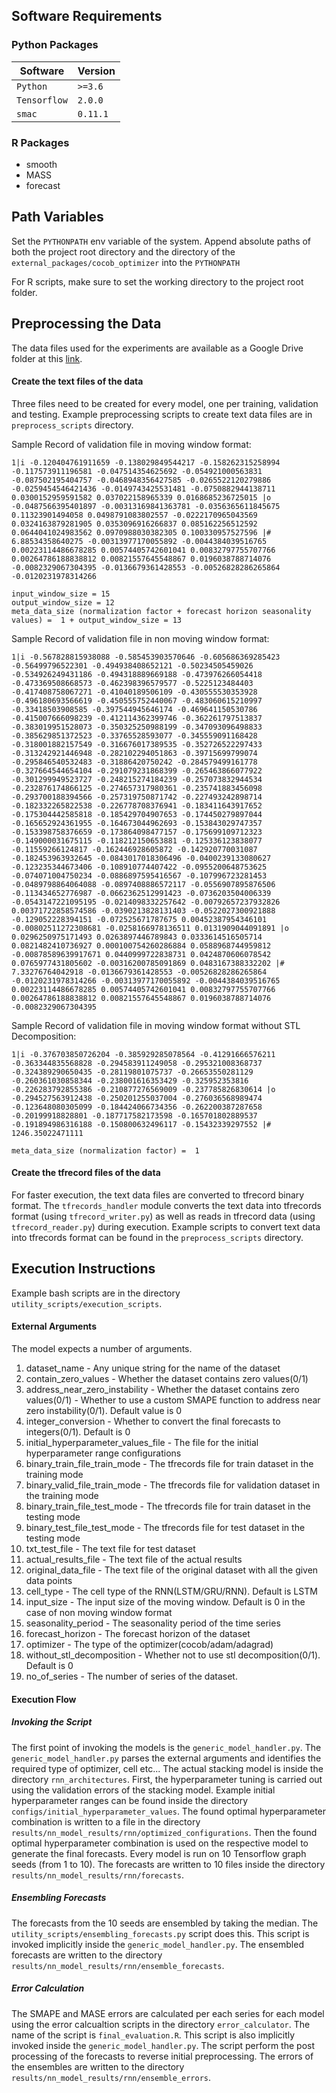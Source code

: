 ## Software Requirements ##

### Python Packages ###
| Software  | Version |
| ------------- | ------------- |
| `Python`  |  `>=3.6`  |
| `Tensorflow`  | `2.0.0`  |
| `smac`  | `0.11.1` |

### R Packages ###
* smooth
* MASS
* forecast

## Path Variables ##

Set the `PYTHONPATH` env variable of the system. Append absolute paths of both the project root directory and the directory of the `external_packages/cocob_optimizer` into the `PYTHONPATH`  

For R scripts, make sure to set the working directory to the project root folder.

## Preprocessing the Data ##

The data files used for the experiments are available as a Google Drive folder at this [link](https://drive.google.com/drive/folders/1OthbAxru4ghG8EH681PrYLMj1bc9cktA?usp=sharing).

#### Create the text files of the data ####

Three files need to be created for every model, one per training, validation and testing. Example preprocessing scripts to create text data files are in `preprocess_scripts` directory.

Sample Record of validation file in moving window format:

`1|i -0.120404761911659 -0.138029849544217 -0.158262315258994 -0.117573911196581 -0.047514354625692 -0.054921000563831 -0.087502195404757 -0.0468948356427585 -0.0265522120279886 -0.0259454546421436 -0.0149743425531481 -0.0750882944138711 0.0300152959591582 0.037022158965339 0.0168685236725015 |o -0.0487566395401897 -0.00313169841363781 -0.0356365611845675 0.11323901494058 0.0498791083802557 -0.0222170965043569 0.0324163879281905 0.0353096916266837 0.085162256512592 0.0644041024983562 0.0970988030382305 0.100330957527596 |# 6.88534358640275 -0.00313977170055892 -0.0044384039516765 0.00223114486678285 0.00574405742601041 0.00832797755707766 0.00264786188838812 0.00821557645548867 0.0196038788714076 -0.0082329067304395 -0.0136679361428553 -0.00526828286265864 -0.0120231978314266`


`input_window_size = 15`\
`output_window_size = 12`\
`meta_data_size (normalization factor + forecast horizon seasonality values) =  1 + output_window_size = 13`

Sample Record of validation file in non moving window format:

`1|i -0.567828815938088 -0.585453903570646 -0.605686369285423 -0.56499796522301 -0.494938408652121 -0.50234505459026 -0.534926249431186 -0.494318889669188 -0.473976266054418 -0.473369508668573 -0.462398396579577 -0.5225123484403 -0.417408758067271 -0.41040189506109 -0.430555530353928 -0.496180693566619 -0.450555752440067 -0.483060615210997 -0.33418503908585 -0.397544945646174 -0.469641150530786 -0.415007666098239 -0.412114362399746 -0.362261797513837 -0.383019951528073 -0.350325250988199 -0.347093096498833 -0.385629851372523 -0.33765528593077 -0.345559091168428 -0.318001882157549 -0.316676017389535 -0.352726522297433 -0.313242921446948 -0.282102294051863 -0.39715699799074 -0.295846540532483 -0.31886420750242 -0.284579499161778 -0.327664544654104 -0.291079231868399 -0.265463866077922 -0.301299949523727 -0.248215274184239 -0.257073832944534 -0.232876174866125 -0.274657317980361 -0.235741883456098 -0.293700188394566 -0.257319750871742 -0.227493242898714 -0.182332265822538 -0.226778708376941 -0.183411643917652 -0.175304442585818 -0.185429704907653 -0.174450279897044 -0.165652924361955 -0.164673044962693 -0.153843029747357 -0.153398758376659 -0.173864098477157 -0.175699109712323 -0.149000031675115 -0.118212150653881 -0.125336123838077 -0.11559266124817 -0.162446928605872 -0.142920770031087 -0.182453963932645 -0.0843017018306496 -0.0400239133080627 -0.123235344673406 -0.108910774407422 -0.0955200648753625 -0.074071004750234 -0.0886897595416567 -0.107996723281453 -0.0489798864064088 -0.0897408886572117 -0.0556907895876506 -0.113434652776987 -0.0662362512991423 -0.0736203504006339 -0.0543147221095195 -0.0214098332257642 -0.00792657237932826 0.00371722858574586 -0.0390213828131403 -0.0522027300921888 -0.129052228394151 -0.072525671787675 0.00452387954346101 -0.00802511272308681 -0.0258166978136511 0.0131909044091891 |o 0.0296250975171493 0.0263897446789843 0.0333614516505714 0.0821482410736927 0.000100754260286884 0.0588968744959812 -0.00878589639917671 0.0440999722838731 0.0424870606078542 0.0765977431805602 -0.00316200785091869 0.0483167388332202 |# 7.33276764042918 -0.0136679361428553 -0.00526828286265864 -0.0120231978314266 -0.00313977170055892 -0.0044384039516765 0.00223114486678285 0.00574405742601041 0.00832797755707766 0.00264786188838812 0.00821557645548867 0.0196038788714076 -0.0082329067304395`

Sample Record of validation file in moving window format without STL Decomposition:

`1|i -0.376703850726204 -0.385929285078564 -0.41291666576211 -0.363344835568828 -0.294583911249058 -0.295321008368737 -0.324389290650435 -0.28119801075737 -0.26653550281129 -0.260361030858344 -0.238001616353429 -0.325952353816 -0.226283792855386 -0.210877276569009 -0.237785826830614 |o -0.294527563912438 -0.250201255037004 -0.276036568989474 -0.123648080305099 -0.184424066734356 -0.262200387287658 -0.20199918828801 -0.187717582173598 -0.165701802889537 -0.191894986316188 -0.150800632496117 -0.15432339297552 |# 1246.35022471111`

`meta_data_size (normalization factor) =  1 `
#### Create the tfrecord files of the data ####

For faster execution, the text data files are converted to tfrecord binary format. The `tfrecords_handler` module converts the text data into tfrecords format (using `tfrecord_writer.py`) as well as reads in tfrecord data (using `tfrecord_reader.py`) during execution. Example scripts to convert text data into tfrecords format can be found in the `preprocess_scripts` directory.
## Execution Instructions ##

Example bash scripts are in the directory `utility_scripts/execution_scripts`. 

#### External Arguments ####
The model expects a number of arguments.
1. dataset_name - Any unique string for the name of the dataset
2. contain_zero_values - Whether the dataset contains zero values(0/1)
3. address_near_zero_instability - Whether the dataset contains zero values(0/1) - Whether to use a custom SMAPE function to address near zero instability(0/1). Default value is 0
4. integer_conversion - Whether to convert the final forecasts to integers(0/1). Default is 0
5. initial_hyperparameter_values_file - The file for the initial hyperparameter range configurations
6. binary_train_file_train_mode - The tfrecords file for train dataset in the training mode
7. binary_valid_file_train_mode - The tfrecords file for validation dataset in the training mode
8. binary_train_file_test_mode - The tfrecords file for train dataset in the testing mode
9. binary_test_file_test_mode - The tfrecords file for test dataset in the testing mode
10. txt_test_file - The text file for test dataset
11. actual_results_file - The text file of the actual results
12. original_data_file - The text file of the original dataset with all the given data points
13. cell_type - The cell type of the RNN(LSTM/GRU/RNN). Default is LSTM
14. input_size - The input size of the moving window. Default is 0 in the case of non moving window format
15. seasonality_period - The seasonality period of the time series
16. forecast_horizon - The forecast horizon of the dataset
17. optimizer - The type of the optimizer(cocob/adam/adagrad)
18. without_stl_decomposition - Whether not to use stl decomposition(0/1). Default is 0
19. no_of_series - The number of series of the dataset.

#### Execution Flow ####

##### Invoking the Script #####
The first point of invoking the models is the `generic_model_handler.py`. The `generic_model_handler.py` parses the external arguments and identifies the required type of optimizer, cell etc... The actual stacking model is inside the directory `rnn_architectures`. 
First, the hyperparameter tuning is carried out using the validation errors of the stacking model. Example initial hyperparameter ranges can be found inside the directory `configs/initial_hyperparameter_values`. The found optimal hyperparameter combination is  written to a file in the directory `results/nn_model_results/rnn/optimized_configurations`. 
Then the found optimal hyperparameter combination is used on the respective model to generate the final forecasts. Every model is run on 10 Tensorflow graph seeds (from 1 to 10). The forecasts are written to 10 files inside the directory `results/nn_model_results/rnn/forecasts`.

##### Ensembling Forecasts #####
The forecasts from the 10 seeds are ensembled by taking the median. The `utility_scripts/ensembling_forecasts.py` script does this. This script is invoked implicitly inside the `generic_model_handler.py`. The ensembled forecasts are written to the directory `results/nn_model_results/rnn/ensemble_forecasts`.

##### Error Calculation #####
The SMAPE and MASE errors are calculated per each series for each model using the error calcualtion scripts in the directory `error_calculator`. The name of the script is `final_evaluation.R`. This script is also implicitly invoked inside the `generic_model_handler.py`. The script perform the post processing of the forecasts to reverse initial preprocessing. The errors of the ensembles are written to the directory `results/nn_model_results/rnn/ensemble_errors`. 
